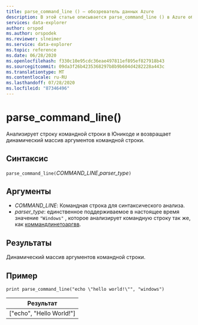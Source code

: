 ```yaml
---
title: parse_command_line () — обозреватель данных Azure
description: В этой статье описывается parse_command_line () в Azure обозреватель данных.
services: data-explorer
author: orspod
ms.author: orspodek
ms.reviewer: slneimer
ms.service: data-explorer
ms.topic: reference
ms.date: 06/28/2020
ms.openlocfilehash: f330c10e95cdc36eae497811ef895ef827918b43
ms.sourcegitcommit: 09da3f26b4235368297b8b9b604d4282228a443c
ms.translationtype: MT
ms.contentlocale: ru-RU
ms.lasthandoff: 07/28/2020
ms.locfileid: "87346496"
---
```

# <a name="parse_command_line"></a>parse_command_line()

Анализирует строку командной строки в Юникоде и возвращает динамический массив аргументов командной строки.

## <a name="syntax"></a>Синтаксис

`parse_command_line(`*COMMAND_LINE*,*parser_type*`)`

## <a name="arguments"></a>Аргументы

* *COMMAND_LINE*: Командная строка для синтаксического анализа.
* *parser_type*: единственное поддерживаемое в настоящее время значение `"Windows"` , которое анализирует командную строку так же, как [коммандлинетоаргвв](https://docs.microsoft.com/windows/win32/api/shellapi/nf-shellapi-commandlinetoargvw).

## <a name="returns"></a>Результаты

Динамический массив аргументов командной строки.

## <a name="example"></a>Пример

<!-- csl: https://help.kusto.windows.net:443/Samples -->
```kusto
print parse_command_line("echo \"hello world!\"", "windows")
```

|Результат|
|---|
|["echo", "Hello World!"]|
